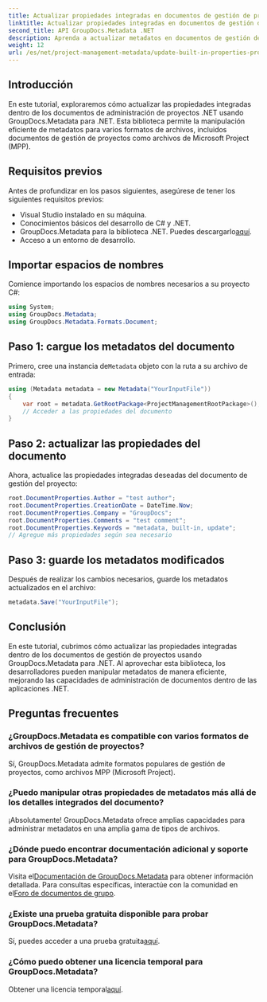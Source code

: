 ```yaml
---
title: Actualizar propiedades integradas en documentos de gestión de proyectos .NET
linktitle: Actualizar propiedades integradas en documentos de gestión de proyectos .NET
second_title: API GroupDocs.Metadata .NET
description: Aprenda a actualizar metadatos en documentos de gestión de proyectos .NET con GroupDocs.Metadata para .NET. Mejore la gestión documental de manera eficiente.
weight: 12
url: /es/net/project-management-metadata/update-built-in-properties-project-management-documents/
---
```

## Introducción
En este tutorial, exploraremos cómo actualizar las propiedades integradas dentro de los documentos de administración de proyectos .NET usando GroupDocs.Metadata para .NET. Esta biblioteca permite la manipulación eficiente de metadatos para varios formatos de archivos, incluidos documentos de gestión de proyectos como archivos de Microsoft Project (MPP).
## Requisitos previos
Antes de profundizar en los pasos siguientes, asegúrese de tener los siguientes requisitos previos:
- Visual Studio instalado en su máquina.
- Conocimientos básicos del desarrollo de C# y .NET.
-  GroupDocs.Metadata para la biblioteca .NET. Puedes descargarlo[aquí](https://releases.groupdocs.com/metadata/net/).
- Acceso a un entorno de desarrollo.

## Importar espacios de nombres
Comience importando los espacios de nombres necesarios a su proyecto C#:
```csharp
using System;
using GroupDocs.Metadata;
using GroupDocs.Metadata.Formats.Document;
```
## Paso 1: cargue los metadatos del documento
 Primero, cree una instancia de`Metadata` objeto con la ruta a su archivo de entrada:
```csharp
using (Metadata metadata = new Metadata("YourInputFile"))
{
    var root = metadata.GetRootPackage<ProjectManagementRootPackage>();
    // Acceder a las propiedades del documento
}
```
## Paso 2: actualizar las propiedades del documento
Ahora, actualice las propiedades integradas deseadas del documento de gestión del proyecto:
```csharp
root.DocumentProperties.Author = "test author";
root.DocumentProperties.CreationDate = DateTime.Now;
root.DocumentProperties.Company = "GroupDocs";
root.DocumentProperties.Comments = "test comment";
root.DocumentProperties.Keywords = "metadata, built-in, update";
// Agregue más propiedades según sea necesario
```
## Paso 3: guarde los metadatos modificados
Después de realizar los cambios necesarios, guarde los metadatos actualizados en el archivo:
```csharp
metadata.Save("YourInputFile");
```

## Conclusión
En este tutorial, cubrimos cómo actualizar las propiedades integradas dentro de los documentos de gestión de proyectos usando GroupDocs.Metadata para .NET. Al aprovechar esta biblioteca, los desarrolladores pueden manipular metadatos de manera eficiente, mejorando las capacidades de administración de documentos dentro de las aplicaciones .NET.

## Preguntas frecuentes
### ¿GroupDocs.Metadata es compatible con varios formatos de archivos de gestión de proyectos?
Sí, GroupDocs.Metadata admite formatos populares de gestión de proyectos, como archivos MPP (Microsoft Project).
### ¿Puedo manipular otras propiedades de metadatos más allá de los detalles integrados del documento?
¡Absolutamente! GroupDocs.Metadata ofrece amplias capacidades para administrar metadatos en una amplia gama de tipos de archivos.
### ¿Dónde puedo encontrar documentación adicional y soporte para GroupDocs.Metadata?
 Visita el[Documentación de GroupDocs.Metadata](https://tutorials.groupdocs.com/metadata/net/) para obtener información detallada. Para consultas específicas, interactúe con la comunidad en el[Foro de documentos de grupo](https://forum.groupdocs.com/c/metadata/14).
### ¿Existe una prueba gratuita disponible para probar GroupDocs.Metadata?
 Sí, puedes acceder a una prueba gratuita[aquí](https://releases.groupdocs.com/).
### ¿Cómo puedo obtener una licencia temporal para GroupDocs.Metadata?
 Obtener una licencia temporal[aquí](https://purchase.groupdocs.com/temporary-license/).